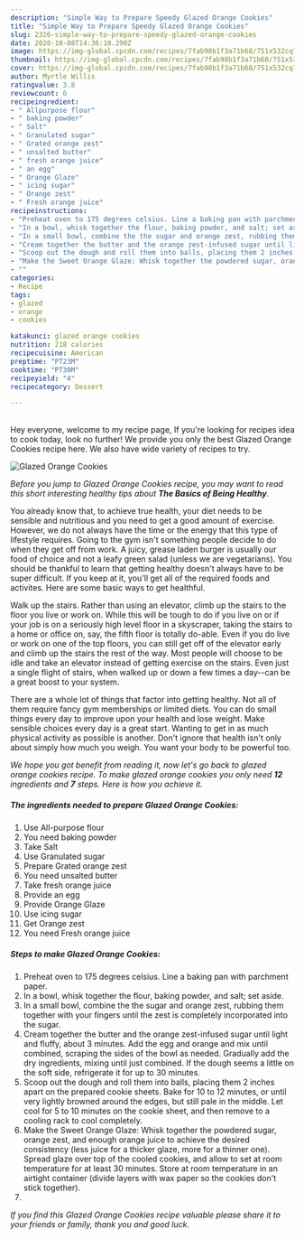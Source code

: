 ```yaml
---
description: "Simple Way to Prepare Speedy Glazed Orange Cookies"
title: "Simple Way to Prepare Speedy Glazed Orange Cookies"
slug: 2326-simple-way-to-prepare-speedy-glazed-orange-cookies
date: 2020-10-08T14:36:10.290Z
image: https://img-global.cpcdn.com/recipes/7fab98b1f3a71b68/751x532cq70/glazed-orange-cookies-recipe-main-photo.jpg
thumbnail: https://img-global.cpcdn.com/recipes/7fab98b1f3a71b68/751x532cq70/glazed-orange-cookies-recipe-main-photo.jpg
cover: https://img-global.cpcdn.com/recipes/7fab98b1f3a71b68/751x532cq70/glazed-orange-cookies-recipe-main-photo.jpg
author: Myrtle Willis
ratingvalue: 3.8
reviewcount: 6
recipeingredient:
- " Allpurpose flour"
- " baking powder"
- " Salt"
- " Granulated sugar"
- " Grated orange zest"
- " unsalted butter"
- " fresh orange juice"
- " an egg"
- " Orange Glaze"
- " icing sugar"
- " Orange zest"
- " Fresh orange juice"
recipeinstructions:
- "Preheat oven to 175 degrees celsius. Line a baking pan with parchment paper."
- "In a bowl, whisk together the flour, baking powder, and salt; set aside."
- "In a small bowl, combine the the sugar and orange zest, rubbing them together with your fingers until the zest is completely incorporated into the sugar."
- "Cream together the butter and the orange zest-infused sugar until light and fluffy, about 3 minutes. Add the egg and orange and mix until combined, scraping the sides of the bowl as needed. Gradually add the dry ingredients, mixing until just combined. If the dough seems a little on the soft side, refrigerate it for up to 30 minutes."
- "Scoop out the dough and roll them into balls, placing them 2 inches apart on the prepared cookie sheets. Bake for 10 to 12 minutes, or until very lightly browned around the edges, but still pale in the middle. Let cool for 5 to 10 minutes on the cookie sheet, and then remove to a cooling rack to cool completely."
- "Make the Sweet Orange Glaze: Whisk together the powdered sugar, orange zest, and enough orange juice to achieve the desired consistency (less juice for a thicker glaze, more for a thinner one). Spread glaze over top of the cooled cookies, and allow to set at room temperature for at least 30 minutes. Store at room temperature in an airtight container (divide layers with wax paper so the cookies don&#39;t stick together)."
- ""
categories:
- Recipe
tags:
- glazed
- orange
- cookies

katakunci: glazed orange cookies 
nutrition: 218 calories
recipecuisine: American
preptime: "PT23M"
cooktime: "PT30M"
recipeyield: "4"
recipecategory: Dessert

---
```

<br>
Hey everyone, welcome to my recipe page, If you're looking for recipes idea to cook today, look no further! We provide you only the best Glazed Orange Cookies recipe here. We also have wide variety of recipes to try.
<br>


![Glazed Orange Cookies](https://img-global.cpcdn.com/recipes/7fab98b1f3a71b68/751x532cq70/glazed-orange-cookies-recipe-main-photo.jpg)

<i>Before you jump to Glazed Orange Cookies recipe, you may want to read this short interesting healthy tips about <strong>The Basics of Being Healthy</strong>.</i>

You already know that, to achieve true health, your diet needs to be sensible and nutritious and you need to get a good amount of exercise. However, we do not always have the time or the energy that this type of lifestyle requires. Going to the gym isn't something people decide to do when they get off from work. A juicy, grease laden burger is usually our food of choice and not a leafy green salad (unless we are vegetarians). You should be thankful to learn that getting healthy doesn't always have to be super difficult. If you keep at it, you'll get all of the required foods and activites. Here are some basic ways to get healthful.

Walk up the stairs. Rather than using an elevator, climb up the stairs to the floor you live or work on. While this will be tough to do if you live on or if your job is on a seriously high level floor in a skyscraper, taking the stairs to a home or office on, say, the fifth floor is totally do-able. Even if you do live or work on one of the top floors, you can still get off of the elevator early and climb up the stairs the rest of the way. Most people will choose to be idle and take an elevator instead of getting exercise on the stairs. Even just a single flight of stairs, when walked up or down a few times a day--can be a great boost to your system. 

There are a whole lot of things that factor into getting healthy. Not all of them require fancy gym memberships or limited diets. You can do small things every day to improve upon your health and lose weight. Make sensible choices every day is a great start. Wanting to get in as much physical activity as possible is another. Don't ignore that health isn't only about simply how much you weigh. You want your body to be powerful too. 


<i>We hope you got benefit from reading it, now let's go back to glazed orange cookies recipe. To make glazed orange cookies you only need <strong>12</strong> ingredients and <strong>7</strong> steps. Here is how you achieve it.
</i>

##### The ingredients needed to prepare Glazed Orange Cookies:

1. Use  All-purpose flour
1. You need  baking powder
1. Take  Salt
1. Use  Granulated sugar
1. Prepare  Grated orange zest
1. You need  unsalted butter
1. Take  fresh orange juice
1. Provide  an egg
1. Provide  Orange Glaze
1. Use  icing sugar
1. Get  Orange zest
1. You need  Fresh orange juice


##### Steps to make Glazed Orange Cookies:

1. Preheat oven to 175 degrees celsius. Line a baking pan with parchment paper.
1. In a bowl, whisk together the flour, baking powder, and salt; set aside.
1. In a small bowl, combine the the sugar and orange zest, rubbing them together with your fingers until the zest is completely incorporated into the sugar.
1. Cream together the butter and the orange zest-infused sugar until light and fluffy, about 3 minutes. Add the egg and orange and mix until combined, scraping the sides of the bowl as needed. Gradually add the dry ingredients, mixing until just combined. If the dough seems a little on the soft side, refrigerate it for up to 30 minutes.
1. Scoop out the dough and roll them into balls, placing them 2 inches apart on the prepared cookie sheets. Bake for 10 to 12 minutes, or until very lightly browned around the edges, but still pale in the middle. Let cool for 5 to 10 minutes on the cookie sheet, and then remove to a cooling rack to cool completely.
1. Make the Sweet Orange Glaze: Whisk together the powdered sugar, orange zest, and enough orange juice to achieve the desired consistency (less juice for a thicker glaze, more for a thinner one). Spread glaze over top of the cooled cookies, and allow to set at room temperature for at least 30 minutes. Store at room temperature in an airtight container (divide layers with wax paper so the cookies don&#39;t stick together).
1. 


<i>If you find this Glazed Orange Cookies recipe valuable please share it to your friends or family, thank you and good luck.</i>

